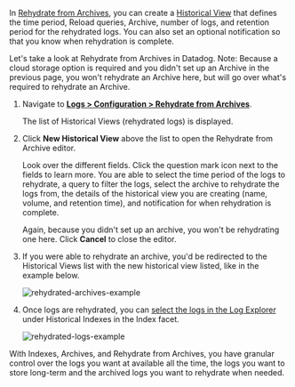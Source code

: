 In <a href="https://docs.datadoghq.com/logs/archives/rehydrating" target="_blank">Rehydrate from Archives</a>, you can create a <a href="https://docs.datadoghq.com/logs/archives/rehydrating?tab=awss3#historical-views">Historical View</a> that defines the time period, Reload queries, Archive, number of logs, and retention period for the rehydrated logs. You can also set an optional notification so that you know when rehydration is complete. 

Let's take a look at Rehydrate from Archives in Datadog. Note: Because a cloud storage option is required and you didn't set up an Archive in the previous page, you won't rehydrate an Archive here, but will go over what's required to rehydrate an Archive.

1. Navigate to <a href="https://app.datadoghq.com/logs/pipelines/historical-views" target="_datadog">**Logs > Configuration > Rehydrate from Archives**</a>. 

    The list of Historical Views (rehydrated logs) is displayed.

2. Click **New Historical View** above the list to open the Rehydrate from Archive editor. 

    Look over the different fields. Click the question mark icon next to the fields to learn more. You are able to select the time period of the logs to rehydrate, a query to filter the logs, select the archive to rehydrate the logs from, the details of the historical view you are creating (name, volume, and retention time), and notification for when rehydration is complete.
    
    Again, because you didn't set up an archive, you won't be rehydrating one here. Click **Cancel** to close the editor.

3. If you were able to rehydrate an archive, you'd be redirected to the Historical Views list with the new historical view listed, like in the example below. 

    ![rehydrated-archives-example](managelogs/assets/rehydrated-archives-example.png)

4. Once logs are rehydrated, you can <a href="https://docs.datadoghq.com/logs/archives/rehydrating?tab=awss3#from-the-log-explorer">select the logs in the Log Explorer</a> under Historical Indexes in the Index facet. 

    ![rehydrated-logs-example](managelogs/assets/rehydrated-logs-example.png)

With Indexes, Archives, and Rehydrate from Archives, you have granular control over the logs you want at available all the time, the logs you want to store long-term and the archived logs you want to rehydrate when needed.